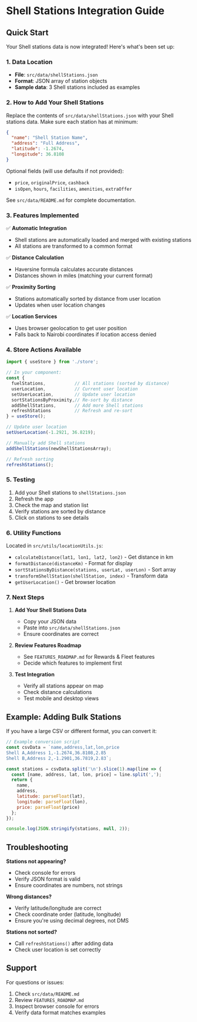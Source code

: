 # Shell Stations Integration Guide

## Quick Start

Your Shell stations data is now integrated! Here's what's been set up:

### 1. Data Location
- **File**: `src/data/shellStations.json`
- **Format**: JSON array of station objects
- **Sample data**: 3 Shell stations included as examples

### 2. How to Add Your Shell Stations

Replace the contents of `src/data/shellStations.json` with your Shell stations data. Make sure each station has at minimum:

```json
{
  "name": "Shell Station Name",
  "address": "Full Address",
  "latitude": -1.2674,
  "longitude": 36.8108
}
```

Optional fields (will use defaults if not provided):
- `price`, `originalPrice`, `cashback`
- `isOpen`, `hours`, `facilities`, `amenities`, `extraOffer`

See `src/data/README.md` for complete documentation.

### 3. Features Implemented

✅ **Automatic Integration**
- Shell stations are automatically loaded and merged with existing stations
- All stations are transformed to a common format

✅ **Distance Calculation**
- Haversine formula calculates accurate distances
- Distances shown in miles (matching your current format)

✅ **Proximity Sorting**
- Stations automatically sorted by distance from user location
- Updates when user location changes

✅ **Location Services**
- Uses browser geolocation to get user position
- Falls back to Nairobi coordinates if location access denied

### 4. Store Actions Available

```javascript
import { useStore } from './store';

// In your component:
const { 
  fuelStations,           // All stations (sorted by distance)
  userLocation,           // Current user location
  setUserLocation,        // Update user location
  sortStationsByProximity,// Re-sort by distance
  addShellStations,       // Add more Shell stations
  refreshStations         // Refresh and re-sort
} = useStore();

// Update user location
setUserLocation(-1.2921, 36.8219);

// Manually add Shell stations
addShellStations(newShellStationsArray);

// Refresh sorting
refreshStations();
```

### 5. Testing

1. Add your Shell stations to `shellStations.json`
2. Refresh the app
3. Check the map and station list
4. Verify stations are sorted by distance
5. Click on stations to see details

### 6. Utility Functions

Located in `src/utils/locationUtils.js`:

- `calculateDistance(lat1, lon1, lat2, lon2)` - Get distance in km
- `formatDistance(distanceKm)` - Format for display
- `sortStationsByDistance(stations, userLat, userLon)` - Sort array
- `transformShellStation(shellStation, index)` - Transform data
- `getUserLocation()` - Get browser location

### 7. Next Steps

1. **Add Your Shell Stations Data**
   - Copy your JSON data
   - Paste into `src/data/shellStations.json`
   - Ensure coordinates are correct

2. **Review Features Roadmap**
   - See `FEATURES_ROADMAP.md` for Rewards & Fleet features
   - Decide which features to implement first

3. **Test Integration**
   - Verify all stations appear on map
   - Check distance calculations
   - Test mobile and desktop views

## Example: Adding Bulk Stations

If you have a large CSV or different format, you can convert it:

```javascript
// Example conversion script
const csvData = `name,address,lat,lon,price
Shell A,Address 1,-1.2674,36.8108,2.85
Shell B,Address 2,-1.2901,36.7819,2.83`;

const stations = csvData.split('\n').slice(1).map(line => {
  const [name, address, lat, lon, price] = line.split(',');
  return {
    name,
    address,
    latitude: parseFloat(lat),
    longitude: parseFloat(lon),
    price: parseFloat(price)
  };
});

console.log(JSON.stringify(stations, null, 2));
```

## Troubleshooting

**Stations not appearing?**
- Check console for errors
- Verify JSON format is valid
- Ensure coordinates are numbers, not strings

**Wrong distances?**
- Verify latitude/longitude are correct
- Check coordinate order (latitude, longitude)
- Ensure you're using decimal degrees, not DMS

**Stations not sorted?**
- Call `refreshStations()` after adding data
- Check user location is set correctly

## Support

For questions or issues:
1. Check `src/data/README.md`
2. Review `FEATURES_ROADMAP.md`
3. Inspect browser console for errors
4. Verify data format matches examples
